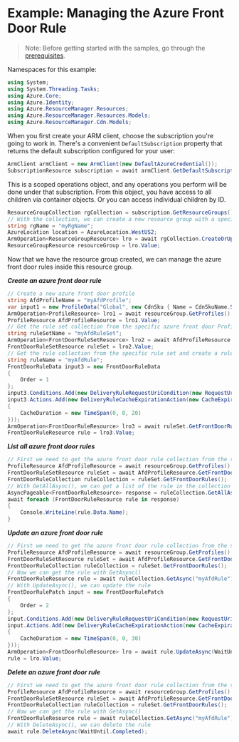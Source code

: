 # Example: Managing the Azure Front Door Rule

>Note: Before getting started with the samples, go through the [prerequisites](https://github.com/Azure/azure-sdk-for-net/tree/main/sdk/resourcemanager/Azure.ResourceManager#prerequisites).

Namespaces for this example:
```C# Snippet:Manage_AfdRules_Namespaces
using System;
using System.Threading.Tasks;
using Azure.Core;
using Azure.Identity;
using Azure.ResourceManager.Resources;
using Azure.ResourceManager.Resources.Models;
using Azure.ResourceManager.Cdn.Models;
```

When you first create your ARM client, choose the subscription you're going to work in. There's a convenient `DefaultSubscription` property that returns the default subscription configured for your user:

```C# Snippet:Readme_DefaultSubscription
ArmClient armClient = new ArmClient(new DefaultAzureCredential());
SubscriptionResource subscription = await armClient.GetDefaultSubscriptionAsync();
```

This is a scoped operations object, and any operations you perform will be done under that subscription. From this object, you have access to all children via container objects. Or you can access individual children by ID.

```C# Snippet:Readme_GetResourceGroupCollection
ResourceGroupCollection rgCollection = subscription.GetResourceGroups();
// With the collection, we can create a new resource group with a specific name
string rgName = "myRgName";
AzureLocation location = AzureLocation.WestUS2;
ArmOperation<ResourceGroupResource> lro = await rgCollection.CreateOrUpdateAsync(WaitUntil.Completed, rgName, new ResourceGroupData(location));
ResourceGroupResource resourceGroup = lro.Value;
```

Now that we have the resource group created, we can manage the azure front door rules inside this resource group.

***Create an azure front door rule***

```C# Snippet:Managing_AfdRules_CreateAnAzureFrontDoorRule
// Create a new azure front door profile
string AfdProfileName = "myAfdProfile";
var input1 = new ProfileData("Global", new CdnSku { Name = CdnSkuName.StandardAzureFrontDoor });
ArmOperation<ProfileResource> lro1 = await resourceGroup.GetProfiles().CreateOrUpdateAsync(WaitUntil.Completed, AfdProfileName, input1);
ProfileResource AfdProfileResource = lro1.Value;
// Get the rule set collection from the specific azure front door ProfileResource and create a rule set
string ruleSetName = "myAfdRuleSet";
ArmOperation<FrontDoorRuleSetResource> lro2 = await AfdProfileResource.GetFrontDoorRuleSets().CreateOrUpdateAsync(WaitUntil.Completed, ruleSetName);
FrontDoorRuleSetResource ruleSet = lro2.Value;
// Get the rule collection from the specific rule set and create a rule
string ruleName = "myAfdRule";
FrontDoorRuleData input3 = new FrontDoorRuleData
{
    Order = 1
};
input3.Conditions.Add(new DeliveryRuleRequestUriCondition(new RequestUriMatchCondition(RequestUriMatchConditionType.RequestUriCondition, RequestUriOperator.Any)));
input3.Actions.Add(new DeliveryRuleCacheExpirationAction(new CacheExpirationActionProperties(CacheExpirationActionType.CacheExpirationAction, CacheBehaviorSetting.Override, CacheLevel.All)
{
    CacheDuration = new TimeSpan(0, 0, 20)
}));
ArmOperation<FrontDoorRuleResource> lro3 = await ruleSet.GetFrontDoorRules().CreateOrUpdateAsync(WaitUntil.Completed, ruleName, input3);
FrontDoorRuleResource rule = lro3.Value;
```

***List all  azure front door rules***

```C# Snippet:Managing_AfdRules_ListAllAzureFrontDoorRules
// First we need to get the azure front door rule collection from the specific rule set
ProfileResource AfdProfileResource = await resourceGroup.GetProfiles().GetAsync("myAfdProfile");
FrontDoorRuleSetResource ruleSet = await AfdProfileResource.GetFrontDoorRuleSets().GetAsync("myAfdRuleSet");
FrontDoorRuleCollection ruleCollection = ruleSet.GetFrontDoorRules();
// With GetAllAsync(), we can get a list of the rule in the collection
AsyncPageable<FrontDoorRuleResource> response = ruleCollection.GetAllAsync();
await foreach (FrontDoorRuleResource rule in response)
{
    Console.WriteLine(rule.Data.Name);
}
```

***Update an azure front door rule***

```C# Snippet:Managing_AfdRules_UpdateAnAzureFrontDoorRule
// First we need to get the azure front door rule collection from the specific rule set
ProfileResource AfdProfileResource = await resourceGroup.GetProfiles().GetAsync("myAfdProfile");
FrontDoorRuleSetResource ruleSet = await AfdProfileResource.GetFrontDoorRuleSets().GetAsync("myAfdRuleSet");
FrontDoorRuleCollection ruleCollection = ruleSet.GetFrontDoorRules();
// Now we can get the rule with GetAsync()
FrontDoorRuleResource rule = await ruleCollection.GetAsync("myAfdRule");
// With UpdateAsync(), we can update the rule
FrontDoorRulePatch input = new FrontDoorRulePatch
{
    Order = 2
};
input.Conditions.Add(new DeliveryRuleRequestUriCondition(new RequestUriMatchCondition(RequestUriMatchConditionType.RequestUriCondition, RequestUriOperator.Any)));
input.Actions.Add(new DeliveryRuleCacheExpirationAction(new CacheExpirationActionProperties(CacheExpirationActionType.CacheExpirationAction, CacheBehaviorSetting.Override, CacheLevel.All)
{
    CacheDuration = new TimeSpan(0, 0, 30)
}));
ArmOperation<FrontDoorRuleResource> lro = await rule.UpdateAsync(WaitUntil.Completed, input);
rule = lro.Value;
```

***Delete an azure front door rule***

```C# Snippet:Managing_AfdRules_DeleteAnAzureFrontDoorRule
// First we need to get the azure front door rule collection from the specific rule set
ProfileResource AfdProfileResource = await resourceGroup.GetProfiles().GetAsync("myAfdProfile");
FrontDoorRuleSetResource ruleSet = await AfdProfileResource.GetFrontDoorRuleSets().GetAsync("myAfdRuleSet");
FrontDoorRuleCollection ruleCollection = ruleSet.GetFrontDoorRules();
// Now we can get the rule with GetAsync()
FrontDoorRuleResource rule = await ruleCollection.GetAsync("myAfdRule");
// With DeleteAsync(), we can delete the rule
await rule.DeleteAsync(WaitUntil.Completed);
```
